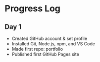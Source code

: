 # Progress Log
## Day 1
- Created GitHub account & set profile
- Installed Git, Node.js, npm, and VS Code
- Made first repo: portfolio
- Published first GitHub Pages site